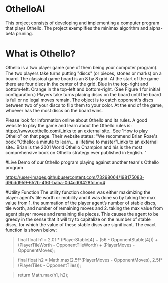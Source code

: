 # OthelloAI

This project consists of developing and implementing a computer program that plays Othello. The project exemplifies the minimax algorithm and alpha-beta pruning.

# What is Othello?

Othello is a two player game (one of them being your computer program). The two players take turns putting "discs" (or pieces, stones or marks) on a board. The classical game board is an 8 by 8 grid. At the start of the game there are four discs in the center of the grid. Blue in the top-right and bottom-left. Orange in the top-left and bottom-right. (See Figure 1 for initial configuration.) Players take turns placing discs on the board until the board is full or no legal moves remain. The object is to catch opponent's discs between two of your discs to flip them to your color. At the end of the game, whoever has the most discs on the board wins. 

Please look for information online about Othello and its rules. A good website to play the game and learn about the Othello rules is:  https://www.eothello.com/Links to an external site.. See 'How to play Othello" on that page. Their website states: "We recommend Brian Rose's book "Othello: a minute to learn... a lifetime to master"Links to an external site.. Brian is the 2001 World Othello Champion and his is the most comprehensive book on Othello strategy ever published in English. "

#Live Demo of our Othello program playing against another team's Othello program

https://user-images.githubusercontent.com/73298064/198175083-d9bdd959-652b-4f6f-baba-0d4cd0f428fd.mp4

#Utility Function
The utility function chosen was either maximizing the player agent’s tile worth or mobility and it was done so by taking the max value from 1. the summation of the player agent’s number of stable discs, tile worth, and number of remaining moves and 2. taking the max value from agent player moves and remaining tile pieces. This causes the agent to be greedy in the sense that it will try to capitalize on the number of stable discs, for which the value of these stable discs are significant. The exact function is shown below:

> final float h1 = 2.0f * (PlayerStable[4] + (56 - OpponentStable[4])) + (PlayerTileWorth - OpponentTileWorth) + (PlayerMoves - OpponentMoves);

> final float h2 = Math.max(2.5f*(PlayerMoves - OpponentMoves), 2.5f*(PlayerTiles - OpponentTiles));

> return Math.max(h1,  h2);


